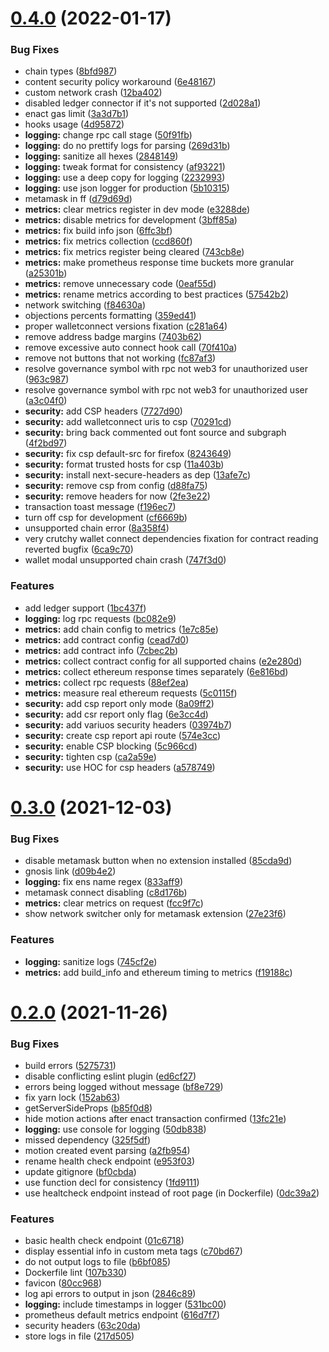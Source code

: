 # [0.4.0](https://github.com/lidofinance/easy-track-ui/compare/0.3.0...0.4.0) (2022-01-17)


### Bug Fixes

* chain types ([8bfd987](https://github.com/lidofinance/easy-track-ui/commit/8bfd987b8da82e91a147f7199c39473c7b50c479))
* content security policy workaround ([6e48167](https://github.com/lidofinance/easy-track-ui/commit/6e481672b2c0b001c0c97b453b5873668bbe7d1e))
* custom network crash ([12ba402](https://github.com/lidofinance/easy-track-ui/commit/12ba4028100c03930b57839e0a7e4fd045578836))
* disabled ledger connector if it's not supported ([2d028a1](https://github.com/lidofinance/easy-track-ui/commit/2d028a1bf3cdea965ec0cfd578dd2554c11c181b))
* enact gas limit ([3a3d7b1](https://github.com/lidofinance/easy-track-ui/commit/3a3d7b11f14ba00f710a4cddfa5328774d091d3a))
* hooks usage ([4d95872](https://github.com/lidofinance/easy-track-ui/commit/4d958721d8a7e582af1534b9ffcebb99b647f37a))
* **logging:** change rpc call stage ([50f91fb](https://github.com/lidofinance/easy-track-ui/commit/50f91fb0d2d59f7a55a734eb0512a50fcf8bd2e2))
* **logging:** do no prettify logs for parsing ([269d31b](https://github.com/lidofinance/easy-track-ui/commit/269d31bef8e911b326995bae23d4fdf349b9d00e))
* **logging:** sanitize all hexes ([2848149](https://github.com/lidofinance/easy-track-ui/commit/2848149aadef7b39b5f6bbab46b1f507d6da64ec))
* **logging:** tweak format for consistency ([af93221](https://github.com/lidofinance/easy-track-ui/commit/af932214221aa7d2d0a42e4392e5e4c62d6b5ec3))
* **logging:** use a deep copy for logging ([2232993](https://github.com/lidofinance/easy-track-ui/commit/2232993d4cbfbca3d45e14add3deb121a633e7ca))
* **logging:** use json logger for production ([5b10315](https://github.com/lidofinance/easy-track-ui/commit/5b10315d90265fce53dcab2de88ce101ac5fc6eb))
* metamask in ff ([d79d69d](https://github.com/lidofinance/easy-track-ui/commit/d79d69db20eb794fc19d6817508795f6470d2d8e))
* **metrics:** clear metrics register in dev mode ([e3288de](https://github.com/lidofinance/easy-track-ui/commit/e3288de84e7a97917e622b9f216d27265f7ac197))
* **metrics:** disable metrics for development ([3bff85a](https://github.com/lidofinance/easy-track-ui/commit/3bff85ae7d754668674310d63f2be36d3d1a4733))
* **metrics:** fix build info json ([6ffc3bf](https://github.com/lidofinance/easy-track-ui/commit/6ffc3bf8e96ecfdc246aa57722534d20f5cab5f6))
* **metrics:** fix metrics collection ([ccd860f](https://github.com/lidofinance/easy-track-ui/commit/ccd860f1b90bd4bb11b1f67f59808fc4a2be1278))
* **metrics:** fix metrics register being cleared ([743cb8e](https://github.com/lidofinance/easy-track-ui/commit/743cb8e9c788a4f2e78b7f80310142782014e95d))
* **metrics:** make prometheus response time buckets more granular ([a25301b](https://github.com/lidofinance/easy-track-ui/commit/a25301b4e514df2e87e0b8a57799cf6f7a6168df))
* **metrics:** remove unnecessary code ([0eaf55d](https://github.com/lidofinance/easy-track-ui/commit/0eaf55dd7438ed47c99eb075d4f8e8e22e94c9e8))
* **metrics:** rename metrics according to best practices ([57542b2](https://github.com/lidofinance/easy-track-ui/commit/57542b2fc7fd962903c2108297ae3141852eb454))
* network switching ([f84630a](https://github.com/lidofinance/easy-track-ui/commit/f84630adf7a63dd9cd79b52428ba3c1fca799062))
* objections percents formatting ([359ed41](https://github.com/lidofinance/easy-track-ui/commit/359ed4177c10ad303e12fa7975f694ff6fc0accf))
* proper walletconnect versions fixation ([c281a64](https://github.com/lidofinance/easy-track-ui/commit/c281a644a982a58230193a4973b4ae141cfbb935))
* remove address badge margins ([7403b62](https://github.com/lidofinance/easy-track-ui/commit/7403b62492598936b7cc38cd642e0684ae7e21cf))
* remove excessive auto connect hook call ([70f410a](https://github.com/lidofinance/easy-track-ui/commit/70f410afb7bb3eee59c7317a12b4d8354fea3637))
* remove not buttons that not working ([fc87af3](https://github.com/lidofinance/easy-track-ui/commit/fc87af31757a11bdfb13f4cca4a5ae5e822b02b5))
* resolve governance symbol with rpc not web3 for unauthorized user ([963c987](https://github.com/lidofinance/easy-track-ui/commit/963c9879aeb4220ba8a589d28d9998ed7ebaa161))
* resolve governance symbol with rpc not web3 for unauthorized user ([a3c04f0](https://github.com/lidofinance/easy-track-ui/commit/a3c04f0044ff1b9845b401f667a84f82b2f6908d))
* **security:** add CSP headers ([7727d90](https://github.com/lidofinance/easy-track-ui/commit/7727d90000370f7f62dfe46e873e2ffa7690eb43))
* **security:** add walletconnect uris to csp ([70291cd](https://github.com/lidofinance/easy-track-ui/commit/70291cd935cdaee110c04b5614c37ed17df787e4))
* **security:** bring back commented out font source and subgraph ([4f2bd97](https://github.com/lidofinance/easy-track-ui/commit/4f2bd972e9563e5f88b89b355796ea55739960ce))
* **security:** fix csp default-src for firefox ([8243649](https://github.com/lidofinance/easy-track-ui/commit/824364979eb39f9fd736405a18c7f6e9d65fb032))
* **security:** format trusted hosts for csp ([11a403b](https://github.com/lidofinance/easy-track-ui/commit/11a403b1adaac685c42c122b64befa975bd0a65d))
* **security:** install next-secure-headers as dep ([13afe7c](https://github.com/lidofinance/easy-track-ui/commit/13afe7c5818e402d7e5781038e3ed64d7da9cd83))
* **security:** remove csp from config ([d88fa75](https://github.com/lidofinance/easy-track-ui/commit/d88fa750e2e679bd4f1aa53331c50e43ddd3bbb4))
* **security:** remove headers for now ([2fe3e22](https://github.com/lidofinance/easy-track-ui/commit/2fe3e2291675cc06aa1c57868d1270da4a7260f3))
* transaction toast message ([f196ec7](https://github.com/lidofinance/easy-track-ui/commit/f196ec73d0ca713510bec9028345efd57e30747c))
* turn off csp for development ([cf6669b](https://github.com/lidofinance/easy-track-ui/commit/cf6669bc51464a9ae9dafd8d5ade952fb1b3af01))
* unsupported chain error ([8a358f4](https://github.com/lidofinance/easy-track-ui/commit/8a358f4e5126be19e0847a780630be79fd60ac2a))
* very crutchy wallet connect dependencies fixation for contract reading reverted bugfix ([6ca9c70](https://github.com/lidofinance/easy-track-ui/commit/6ca9c706ee2bdfbe83843010e617e3baa69f2c2d))
* wallet modal unsupported chain crash ([747f3d0](https://github.com/lidofinance/easy-track-ui/commit/747f3d0b210ad1219933d12e06af38224a1388e3))


### Features

* add ledger support ([1bc437f](https://github.com/lidofinance/easy-track-ui/commit/1bc437fad3edb0b1895501ba1327248922dcf604))
* **logging:** log rpc requests ([bc082e9](https://github.com/lidofinance/easy-track-ui/commit/bc082e918829e32de3a6be3968cf1f1559e8fcf1))
* **metrics:** add chain config to metrics ([1e7c85e](https://github.com/lidofinance/easy-track-ui/commit/1e7c85ed3fcaf8a9bd0fa4967d036ed67aa743f6))
* **metrics:** add contract config ([cead7d0](https://github.com/lidofinance/easy-track-ui/commit/cead7d0ecd8fd635532219d9c93c1fd0f730f6d0))
* **metrics:** add contract info ([7cbec2b](https://github.com/lidofinance/easy-track-ui/commit/7cbec2b27fef081a0bc4a029118f2a7883bb8f2f))
* **metrics:** collect contract config for all supported chains ([e2e280d](https://github.com/lidofinance/easy-track-ui/commit/e2e280d192ed3948de778cf4d1b611c40c171b16))
* **metrics:** collect ethereum response times separately ([6e816bd](https://github.com/lidofinance/easy-track-ui/commit/6e816bd3cff5f614bd5ad36ecc3af202242d8163))
* **metrics:** collect rpc requests ([88ef2ea](https://github.com/lidofinance/easy-track-ui/commit/88ef2ea5775495f44b2ba9e4b72ab17830a8ae60))
* **metrics:** measure real ethereum requests ([5c0115f](https://github.com/lidofinance/easy-track-ui/commit/5c0115fa573acaf3d5b624caa218987952e1eb69))
* **security:** add csp report only mode ([8a09ff2](https://github.com/lidofinance/easy-track-ui/commit/8a09ff2aae6cf0de68d9f1dc678baff398d9237d))
* **security:** add csr report only flag ([6e3cc4d](https://github.com/lidofinance/easy-track-ui/commit/6e3cc4d59095844041812538fffc85a18d64492e))
* **security:** add variuos security headers ([03974b7](https://github.com/lidofinance/easy-track-ui/commit/03974b7b6b1966ac2c83c0acf332dc05b6b43122))
* **security:** create csp report api route ([574e3cc](https://github.com/lidofinance/easy-track-ui/commit/574e3cc677fb33bbddf6a0c739eb78315771bc63))
* **security:** enable CSP blocking ([5c966cd](https://github.com/lidofinance/easy-track-ui/commit/5c966cd81d50563369d980e0a55e3ad466aeafbb))
* **security:** tighten csp ([ca2a59e](https://github.com/lidofinance/easy-track-ui/commit/ca2a59e2c1afacf3185aad09eca90c1fb40ab34d))
* **security:** use HOC for csp headers ([a578749](https://github.com/lidofinance/easy-track-ui/commit/a578749df6148ec3b2e7c0bccc55b7f11b3d8b54))



# [0.3.0](https://github.com/lidofinance/easy-track-ui/compare/0.2.1...0.3.0) (2021-12-03)


### Bug Fixes

* disable metamask button when no extension installed ([85cda9d](https://github.com/lidofinance/easy-track-ui/commit/85cda9d01ad9ddad5dd55dca041805c65893695d))
* gnosis link ([d09b4e2](https://github.com/lidofinance/easy-track-ui/commit/d09b4e2a53390e69b0442cecc1bf5a93754d0ab7))
* **logging:** fix ens name regex ([833aff9](https://github.com/lidofinance/easy-track-ui/commit/833aff9726de2d10d90a44c8d19c22f49b069a65))
* metamask connect disabling ([c8d176b](https://github.com/lidofinance/easy-track-ui/commit/c8d176b6994ffb4b603cfac20f1a0236cea2c620))
* **metrics:** clear metrics on request ([fcc9f7c](https://github.com/lidofinance/easy-track-ui/commit/fcc9f7c9ed372928fa36088ffbd2d6fa3113068b))
* show network switcher only for metamask extension ([27e23f6](https://github.com/lidofinance/easy-track-ui/commit/27e23f6e8705326a4b8fec957995c11b8f8ce7fb))


### Features

* **logging:** sanitize logs ([745cf2e](https://github.com/lidofinance/easy-track-ui/commit/745cf2ed1c75a27e0257a7617eefd5d8665bc688))
* **metrics:** add build_info and ethereum timing to metrics ([f19188c](https://github.com/lidofinance/easy-track-ui/commit/f19188c31f2fdca3a5f7a508df829bbe73907b0a))



# [0.2.0](https://github.com/lidofinance/easy-track-ui/compare/616d7f7fe3a92182a0087512f6811c4e71395d93...0.2.0) (2021-11-26)


### Bug Fixes

* build errors ([5275731](https://github.com/lidofinance/easy-track-ui/commit/52757314899990d394a2a24cc7cadbcb0b034ace))
* disable conflicting eslint plugin ([ed6cf27](https://github.com/lidofinance/easy-track-ui/commit/ed6cf27f65da3e6758b61ad3efc21a98effff893))
* errors being logged without message ([bf8e729](https://github.com/lidofinance/easy-track-ui/commit/bf8e729461ae2294b8dd7f45822d6aa3ed359398))
* fix yarn lock ([152ab63](https://github.com/lidofinance/easy-track-ui/commit/152ab637989e876bf20c89d543755cb788ba8fa0))
* getServerSideProps ([b85f0d8](https://github.com/lidofinance/easy-track-ui/commit/b85f0d845e71a0bb947ae42914e848028c89d809))
* hide motion actions after enact transaction confirmed ([13fc21e](https://github.com/lidofinance/easy-track-ui/commit/13fc21e1b5df5abb423e430df46c6c5920732e43))
* **logging:** use console for logging ([50db838](https://github.com/lidofinance/easy-track-ui/commit/50db838309156e4ae9544cee35c3a798274a0c0c))
* missed dependency ([325f5df](https://github.com/lidofinance/easy-track-ui/commit/325f5dffcf7f9117eaf777ff7391c6628aba0e72))
* motion created event parsing ([a2fb954](https://github.com/lidofinance/easy-track-ui/commit/a2fb95412cd4aee597098e3272362617475d4213))
* rename health check endpoint ([e953f03](https://github.com/lidofinance/easy-track-ui/commit/e953f035beb509d6de4e297efd92516dc4183c19))
* update gitignore ([bf0cbda](https://github.com/lidofinance/easy-track-ui/commit/bf0cbda0b5e10f607f73fd2a86b22d6479fcb2fb))
* use function decl for consistency ([1fd9111](https://github.com/lidofinance/easy-track-ui/commit/1fd9111d58ee84c1d4dc6a1134c573f69bcccc93))
* use healtcheck endpoint instead of root page (in Dockerfile) ([0dc39a2](https://github.com/lidofinance/easy-track-ui/commit/0dc39a20baf82fbebd6890d762a54e24e52d0a17))


### Features

* basic health check endpoint ([01c6718](https://github.com/lidofinance/easy-track-ui/commit/01c671891334e56814c15f6baf3e19c17c216322))
* display essential info in custom meta tags ([c70bd67](https://github.com/lidofinance/easy-track-ui/commit/c70bd6783256580bcd66d3947bb676677179932b))
* do not output logs to file ([b6bf085](https://github.com/lidofinance/easy-track-ui/commit/b6bf085db59f9f4387d2f9ad3abe654bd1688272))
* Dockerfile lint ([107b330](https://github.com/lidofinance/easy-track-ui/commit/107b330d174995b9ae22fc3409ab1b87423882d6))
* favicon ([80cc968](https://github.com/lidofinance/easy-track-ui/commit/80cc96848d83f7dca76f0a7fdc1fea37f08d0192))
* log api errors to output in json ([2846c89](https://github.com/lidofinance/easy-track-ui/commit/2846c890f0c1ec90586ed5d4da5440a745c9ade2))
* **logging:** include timestamps in logger ([531bc00](https://github.com/lidofinance/easy-track-ui/commit/531bc004bc8dddc0539e1eccc414f6abd04a5223))
* prometheus default metrics endpoint ([616d7f7](https://github.com/lidofinance/easy-track-ui/commit/616d7f7fe3a92182a0087512f6811c4e71395d93))
* security headers ([63c20da](https://github.com/lidofinance/easy-track-ui/commit/63c20da52beba788a0f81c9cbf20c87d7eceb3df))
* store logs in file ([217d505](https://github.com/lidofinance/easy-track-ui/commit/217d505e7954c66a55cfb6395ec6f9d9827ab16f))



